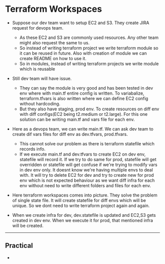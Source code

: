 # Terraform Workspaces

- Suppose our dev team want to setup EC2 and S3. They create JIRA request for devops team.
  - As these EC2 and S3 are commonly used resources. Any other team might also request the same to us.
  - So instead of writing terraform project we write terraform module so it can be reused in future. Also with creation of module we can create README on how to use it.
  - So in modules, instead of writing terraform projects we write module which is reusable
 
- Still dev team will have issue.
  - They can say the module is very good and has been tested in dev env where with main.tf entire config is written. To variabalize, terraform.tfvars is also written where we can define EC2 config without hardcoding.
  - But they also have staging, prod env. To create resources on diff env with diff configs(EC2 being t2.medium or t2.large). For this one solution can be writing main.tf and vars file for each env.
 
- Here as a devops team, we can write main.tf. We can ask dev team to create dif vars files for diff env as dev.tfvars, prod.tfvars.
  - This cannot solve our problem as there is terraform statefile which records info.
  - If we execute main.tf and dev.tfvars to create EC2 on dev env, statefile will record it. If we try to do same for prod, statefile will get overridden or statefile will get confuse if we're trying to modify vars in dev env only. It doesnt know we're having multiple envs to deal with. It will try to delete EC2 for dev and try to create new for prod env which is not expected behaviour as we want diff infra for each env without need to write different folders and files for each env.
 
- Here terraform workspaces comes into picture. They solve the problem of single state file. It will create statefile for diff envs which will be unique. So we dont need to write terraform project again and again.
- When we create infra for dev, dev.statefile is updated and EC2,S3 gets created in dev env. When we execute it for prod, that mentioned infra will be created.

-------------------------------------------------------------------------------------

Practical
-
- 
